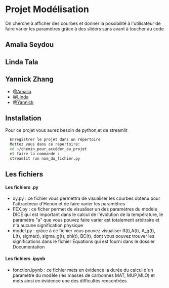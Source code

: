 
# Projet Modélisation

On cherche à afficher des courbes et donner la possibilité à l'utilisateur de faire varier les paramètres grâce à des sliders sans avant à toucher au code 


## Amalia Seydou

## Linda Tala 

## Yannick Zhang

- [@Amalia](nico.salva88@gmail.com)
- [@Linda](amaliaseydou@gmail.com)
- [@Yannick](yannickzhang23@gmail.com )


## Installation

Pour ce projet vous aurez besoin de python,et de streamlit

```bash
  Enregistrer le projet dans un répertoire
  Mettez vous dans ce répertoire:
  cd ~/chemin_pour_accéder_au_projet
  et faire la commande :
  streamlit run nom_du_fichier.py
```
    
## Les fichiers 

#### Les fichiers .py 

- xy.py : ce fichier vous permettra de visualiser les courbes obtenu pour l'attracteeur d'Henon et de faire varier les paramètres 
- FEX.py : ce ficher permet de visualiser un des paramètres du modèle DICE qui est important dans le calcul de l'évolution de la température, le paramètre "a" que vous pouvez faire varier est totalement arbitraire et n'a aucune signification physique
- model.py : grâce à ce fichier vous pouvez visualiser R(t),A(t), A_g(t), L(t), sigma(t), sigma_g(t), phi(t), BC(t), dont vous pouvez trouver les significations dans le fichier Equations qui est fourni dans le dossier Documentation 

#### Les fichiers .ipynb
- fonction.ipynb : ce fichier mets en évidence la durée du calcul d'un paramètre du modèle (les masses de carbonnes MAT, MUP,MLO) et mets ainsi en évidence une des difficultés rencontrées





